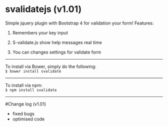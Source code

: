 # svalidatejs (v1.01)
Simple jquery plugin with Bootstrap 4 for validation your form!
Features:

1) Remembers your key input

2) S-validate.js show help messages real time

3) You can changes settings for validate form

____________________________________
To install via Bower, simply do the following:<br/>
`$ bower install svalidate`
____________________________________
To install via npm:<br/>
`$ npm install svalidate`
____________________________________
#Change log (v1.01)
+ fixed bugs
+ optimised code
